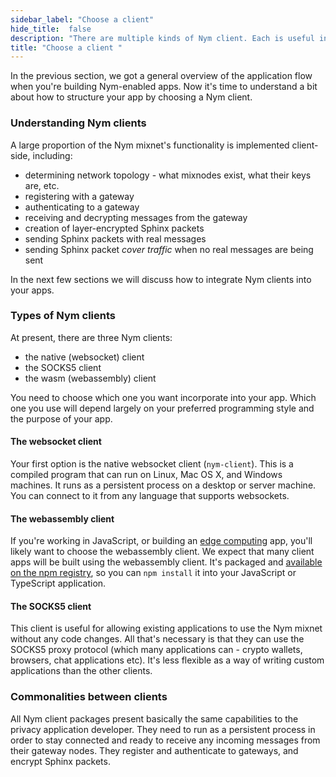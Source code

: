 ```yaml
---
sidebar_label: "Choose a client"
hide_title:  false
description: "There are multiple kinds of Nym client. Each is useful in different situations. Here's how to choose."
title: "Choose a client "
---
```


In the previous section, we got a general overview of the application flow when you're building Nym-enabled apps. Now it's time to understand a bit about how to structure your app by choosing a Nym client.

### Understanding Nym clients

A large proportion of the Nym mixnet's functionality is implemented client-side, including:

* determining network topology - what mixnodes exist, what their keys are, etc.
* registering with a gateway
* authenticating to a gateway
* receiving and decrypting messages from the gateway
* creation of layer-encrypted Sphinx packets
* sending Sphinx packets with real messages
* sending Sphinx packet _cover traffic_ when no real messages are being sent

In the next few sections we will discuss how to integrate Nym clients into your apps.

### Types of Nym clients

At present, there are three Nym clients:

- the native (websocket) client
- the SOCKS5 client
- the wasm (webassembly) client

You need to choose which one you want incorporate into your app. Which one you use will depend largely on your preferred programming style and the purpose of your app.

#### The websocket client

Your first option is the native websocket client (`nym-client`). This is a compiled program that can run on Linux, Mac OS X, and Windows machines. It runs as a persistent process on a desktop or server machine. You can connect to it from any language that supports websockets.

#### The webassembly client

If you're working in JavaScript, or building an [edge computing](https://en.wikipedia.org/wiki/Edge_computing) app, you'll likely want to choose the webassembly client. We expect that many client apps will be built using the webassembly client. It's packaged and [available on the npm registry](https://www.npmjs.com/package/@nymproject/nym-client-wasm), so you can `npm install` it into your JavaScript or TypeScript application.

#### The SOCKS5 client

This client is useful for allowing existing applications to use the Nym mixnet without any code changes. All that's necessary is that they can use the SOCKS5 proxy protocol (which many applications can - crypto wallets, browsers, chat applications etc). It's less flexible as a way of writing custom applications than the other clients.

### Commonalities between clients

All Nym client packages present basically the same capabilities to the privacy application developer. They need to run as a persistent process in order to stay connected and ready to receive any incoming messages from their gateway nodes. They register and authenticate to gateways, and encrypt Sphinx packets.
